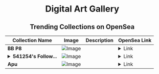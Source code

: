 <div align="center">

# Digital Art Gallery

## Trending Collections on OpenSea

| Collection Name                       | Image                                                                                     | Description                       | OpenSea Link                                                                                          |
|---------------------------------------|-------------------------------------------------------------------------------------------|-----------------------------------|--------------------------------------------------------------------------------------------------------|
| **BB P8** | ![Image](https://i.seadn.io/s/raw/files/a67639d926fe9db06b60be5e60db8e12.png?w=500&auto=format?w=200&auto=format) |  | <details><summary>Link</summary>[BB P8](https://opensea.io/collection/bb-p8-24)</details> |
| **<details><summary>541254's Follow...</summary>541254's Follower</details>** | ![Image](https://i.seadn.io/s/raw/files/19f9f090920392cc3650cbdf4361755b.png?w=500&auto=format?w=200&auto=format) |  | <details><summary>Link</summary>[541254's Follower](https://opensea.io/collection/541254-s-follower)</details> |
| **Apu** | ![Image](https://i.seadn.io/s/raw/files/6b6ef9aac6c126c735db49ae9eccf0cb.png?w=500&auto=format?w=200&auto=format) |  | <details><summary>Link</summary>[Apu](https://opensea.io/collection/apu-97)</details> |

</div>